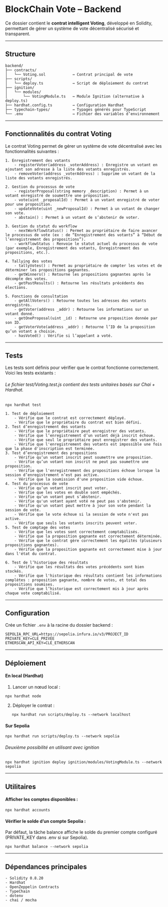# BlockChain Vote – Backend

Ce dossier contient le **contrat intelligent Voting**, développé en Solidity, permettant de gérer un système de vote décentralisé sécurisé et transparent.

---

## Structure
```env
backend/
├── contracts/
│   └── Voting.sol            → Contrat principal de vote
├── scripts/
│   └── deploy.ts             → Script de déploiement du contrat
├── ignition/
│   └── modules/
│       └── VotingModule.ts   → Module Ignition (alternative à deploy.ts)
├── hardhat.config.ts         → Configuration Hardhat
├── typechain-types/          → Typages générés pour TypeScript
└── .env                      → Fichier des variables d’environnement
```
---
## Fonctionnalités du contrat Voting

Le contrat Voting permet de gérer un système de vote décentralisé avec les fonctionnalités suivantes :
```env
1. Enregistrement des votants
	- registerVoter(address _voterAddress) : Enregistre un votant en ajoutant son adresse à la liste des votants enregistrés.
	- removeVoter(address _voterAddress) : Supprime un votant de la liste des votants enregistrés.

2. Gestion du processus de vote
	- registerProposal(string memory _description) : Permet à un votant enregistré de soumettre une proposition.
	- vote(uint _proposalId) : Permet à un votant enregistré de voter pour une proposition.
	- updateVote(uint _newProposalId) : Permet à un votant de changer son vote.
	- abstain() : Permet à un votant de s’abstenir de voter.

3. Gestion du statut du workflow
	- nextWorkflowStatus() : Permet au propriétaire de faire avancer le processus de vote (ex : de “Enregistrement des votants” à “Début de l’enregistrement des propositions”).
	- workflowStatus : Renvoie le statut actuel du processus de vote (par exemple, Enregistrement des votants, Enregistrement des propositions, etc.).

4. Tallying des votes
	- tallyVotes() : Permet au propriétaire de compter les votes et de déterminer les propositions gagnantes.
	- getWinners() : Retourne les propositions gagnantes après le décompte des votes.
	- getPastResults() : Retourne les résultats précédents des élections.

5. Fonctions de consultation
	- getAllVoters() : Retourne toutes les adresses des votants enregistrés.
	- getVoter(address _addr) : Retourne les informations sur un votant donné.
	- getOneProposal(uint _id) : Retourne une proposition donnée par son ID.
	- getVoterVote(address _addr) : Retourne l’ID de la proposition qu’un votant a choisie.
	- hasVoted() : Vérifie si l’appelant a voté.
```
---
## Tests

Les tests sont définis pour vérifier que le contrat fonctionne correctement. 
Voici les tests existants :
###### Le fichier test/Voting.test.js contient des tests unitaires basés sur Chai + Hardhat.

```env
npx hardhat test
```

```env
1. Test de déploiement
    - Vérifie que le contrat est correctement déployé.
    - Vérifie que le propriétaire du contrat est bien défini.
2. Test d’enregistrement des votants
    - Vérifie que le propriétaire peut enregistrer des votants.
    - Vérifie que l’enregistrement d’un votant déjà inscrit échoue.
    - Vérifie que seul le propriétaire peut enregistrer des votants.
    - Vérifie que l'enregistrement des votants est impossible une fois que la phase d'inscription est terminée.
3. Test d’enregistrement des propositions
    - Vérifie qu’un votant inscrit peut soumettre une proposition.
    - Vérifie qu’un votant non inscrit ne peut pas soumettre une proposition.
    - Vérifie que l'enregistrement des propositions échoue lorsque la session d’enregistrement n’est pas active.
    - Vérifie que la soumission d'une proposition vide échoue.
4. Test du processus de vote
    - Vérifie qu’un votant inscrit peut voter.
    - Vérifie que les votes en double sont empêchés.
    - Vérifie qu’un votant peut s’abstenir.
    - Vérifie qu'un votant ayant voté ne peut pas s'abstenir.
    - Vérifie qu'un votant peut mettre à jour son vote pendant la session de vote. 
    - Vérifie que le vote échoue si la session de vote n'est pas active.
    - Vérifie que seuls les votants inscrits peuvent voter.
5. Test de comptage des votes
    - Vérifie que les votes sont correctement comptabilisés.
    - Vérifie que la proposition gagnante est correctement déterminée.
    - Vérifie que le contrat gère correctement les égalités (plusieurs propositions gagnantes).
    - Vérifie que la proposition gagnante est correctement mise à jour dans l'état du contrat.
    
6. Test de l’historique des résultats
    - Vérifie que les résultats des votes précédents sont bien stockés.
    - Vérifie que l'historique des résultats contient les informations complètes : proposition gagnante, nombre de votes, et total des propositions soumises.
    - Vérifie que l’historique est correctement mis à jour après chaque vote comptabilisé.
```
---
## Configuration

Crée un fichier `.env` à la racine du dossier backend :

```env
SEPOLIA_RPC_URL=https://sepolia.infura.io/v3/PROJECT_ID
PRIVATE_KEY=CLÉ_PRIVÉE
ETHERSCAN_API_KEY=CLÉ_ETHERSCAN 
```
---
## Déploiement

#### En local (Hardhat)
1.	Lancer un nœud local :

```env
npx hardhat node
```

2. Déployer le contrat :
```env
   npx hardhat run scripts/deploy.ts --network localhost
```

#### Sur Sepolia

```env
npx hardhat run scripts/deploy.ts --network sepolia
```
###### Deuxième possibilité en utilisant avec ignition
```env
npx hardhat ignition deploy ignition/modules/VotingModule.ts --network sepolia
```
---
## Utilitaires
#### Afficher les comptes disponibles :
```env
npx hardhat accounts
```
#### Vérifier le solde d’un compte Sepolia :

Par défaut, la tâche balance affiche le solde du premier compte configuré (PRIVATE_KEY dans .env si sur Sepolia).
```env
npx hardhat balance --network sepolia
```

---

## Dépendances principales
```env
- Solidity 0.8.20
- Hardhat
- OpenZeppelin Contracts
- TypeChain
- dotenv
- chai / mocha
```
